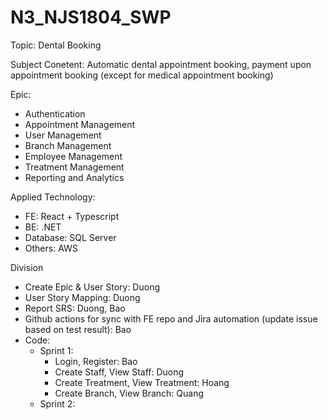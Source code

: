 ﻿# N3_NJS1804_SWP

Topic: Dental Booking

Subject Conetent: Automatic dental appointment booking, payment upon appointment booking (except for medical appointment booking)

Epic:
- Authentication
- Appointment Management
- User Management
- Branch Management
- Employee Management
- Treatment Management
- Reporting and Analytics

Applied Technology:
- FE: React + Typescript
- BE: .NET
- Database: SQL Server
- Others: AWS

Division
- Create Epic & User Story: Duong
- User Story Mapping: Duong
- Report SRS: Duong, Bao
- Github actions for sync with FE repo and Jira automation (update issue based on test result): Bao
- Code:
  * Sprint 1: 
    + Login, Register: Bao
    + Create Staff, View Staff: Duong
    + Create Treatment, View Treatment: Hoang
    + Create Branch, View Branch: Quang
  * Sprint 2:
